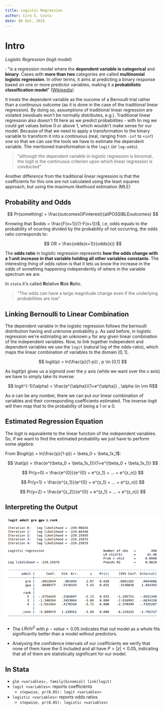 ```yaml
---
title: Logistic Regression
author: Ciro S. Costa
date: 06 Out, 2015
---
```


# Intro

*Logistic Regression* (logit model)

:   "is a regression model where the **dependent variable is categorical** and **binary**. Cases with **more than two** categories are called **multinomial logistic regression**. In other terms, it aims at predicting a binary response based on one or more predictor variables, making it a **probabilistic classification model**" ([Wikipedia](https://en.wikipedia.org/wiki/Logistic_regression))


It treats the dependent variable as the oucome of a Bernoulli trial rather than a continuous outcome (as it is done in the case of the traditional linear regression). By doing so, assumptions of traditional linear regression are violated (residuals won't be normally distributes, e.g.). Traditional linear regression also doesn't fit here as we predict probabilities - with lin reg we could get values below 0 or above 1, which wouldn't make sense for our model. Because of that we need to apply a transformation to the binary variable to transform it into a continuous (real, ranging from `-inf` to `+inf`) one so that we can use the tools we have to estimate the dependent variable. The mentioned transformation is the `logit` (or `log-odds`).

> "although the dependent variable in logistic regression is binomial, the logit is the continuous criterion upon which linear regression is conducted"

Another difference from the traditional linear regression is that the coefficients for this one are not calculated using the least squares approach, but using the maximum likelihood estimation (MLE)

## Probability and Odds

$$
Pr(something) = \frac{outcomesOFinterest}{allPOSSIBLEoutcomes}
$$

Knowing that $odds =  \frac{F(x+1)}{1-F(x+1)}$, i.e, odds equals to the probability of ocurring divided by the probability of not occurring, the odds ratio corresponds to:

$$
OR = \frac{odds(x+1)}{odds(x)}
$$

The **odds ratio** in logistic regression represents **how the odds change with a 1 unit increase in that variable holding all other variables constants**. The interesting thing of odds ration is that it lets us know the increase in the odds of something happening independently of where in the variable spectrum we are.

In `stata` it's called **R**elative **R**isk **R**atio.

> "The odds can have a large magnitude change even if the underlying probabilities are low"


## Linking Bernoulli to Linear Combination

The dependent variable in the logistic regression follows the bernoulli distribution having and unknonw probability `p`. As said before, in logistic regression we're estimating an unknown `p` for any given linear combination of the independent variables. Now, to link together independent and dependent variables we use the `logit` (natural log of the odds-ratio), which maps the linear combination of variables to the domain $[0,1]$.

$$
logit(p) = ln(\frac{p}{1-p}) , p \in [0,1]
$$

As $logit(p)$ gives us a sigmoid over the $y$ axis (while we want over the $x$ axis) we have to simply take its inverse:

$$
logit^{-1}(\alpha) =  \frac{e^{\alpha}}{1+e^{\alpha}} , \alpha \in \rm R$$

As $\alpha$ can be any number, there we can put our linear combination of variables and their corresponding coefficients estimated. The inverse-logit will then map that to the probability of being a $1$ or a $0$.

## Estimated Regression Equation

The logit is equivalente to the linear function of the independent variables. So, if we want to find the estimated probability we just have to perform some algebra:

From $logit(p) = ln(\frac{p}{1-p}) = \beta_0 + \beta_1x_1$:

$$
\hat{p} = \frac{e^{\beta_0 + \beta_1x_1}}{1+e^{\beta_0 + \beta_1x_1}}
$$

$$
Pr(y=0) = \frac{e^{0}}{e^{0} + e^{z_1} + ... + e^{z_n}}
$$

$$
Pr(y=1) = \frac{e^{z_1}}{e^{0} + e^{z_1} + ... + e^{z_n}}
$$

$$
Pr(y=2) = \frac{e^{z_2}}{e^{0} + e^{z_1} + ... + e^{z_n}}
$$

## Interpreting the Output

![Logistic Regression Output](./logistic-reg-output.png)

- The $LR chi^2$ with $p-value < 0.05$ indicates that out model as a whole fits significantly better than a model without predictors.

- Analysing the confidence intervals of our coefficients we verify that none of them have the $0$ included and all have $P>|z| < 0.05$, indicating that all of them are statistically significant for our model.


## In Stata

- `glm <variables>, family(binomial) link(logit)`
- `logit <variables>`: reports coefficients
  - `stepwise, pr(0.05): logit <variables>`
- `logistic <variables>`: reports odds ratios
  - `stepwise, pr(0.05): logistic <variables>`

